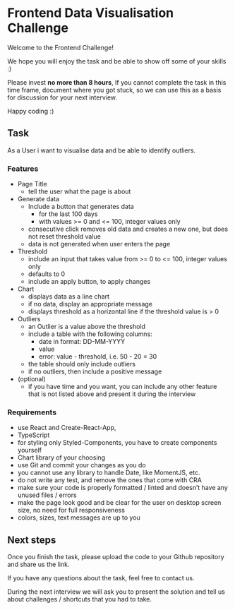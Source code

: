 # Frontend Data Visualisation Challenge

Welcome to the Frontend Challenge! 

We hope you will enjoy the task and be able to show off some of your skills :)

Please invest **no more than 8 hours**, If you cannot complete the task in this time frame, document where you got stuck, so we can use this as a basis for discussion for your next interview.

Happy coding :)

## Task

As a User i want to visualise data and be able to identify outliers.

### Features

- Page Title
    - tell the user what the page is about
- Generate data
    - Include a button that generates data
        - for the last 100 days
        - with values >= 0 and <= 100, integer values only
    - consecutive click removes old data and creates a new one, but does not reset threshold value
    - data is not generated when user enters the page
- Threshold
    - include an input that takes value from >= 0 to <= 100, integer values only
    - defaults to 0
    - include an apply button, to apply changes
- Chart
    - displays data as a line chart
    - if no data, display an appropriate message 
    - displays threshold as a horizontal line if the threshold value is > 0
- Outliers
    - an Outlier is a value above the threshold
    - include a table with the following columns:
        - date in format: DD-MM-YYYY
        - value
        - error: value - threshold, i.e. 50 - 20 = 30
    - the table should only include outliers
    - if no outliers, then include a positive message
- (optional)
    - if you have time and you want, you can include any other feature that is not listed above and present it during the interview

### Requirements

- use React and Create-React-App,
- TypeScript
- for styling only Styled-Components, you have to create components yourself
- Chart library of your choosing
- use Git and commit your changes as you do
- you cannot use any library to handle Date, like MomentJS, etc.
- do not write any test, and remove the ones that come with CRA
- make sure your code is properly formatted / linted and doesn’t have any unused files / errors
- make the page look good and be clear for the user on desktop screen size, no need for full responsiveness
- colors, sizes, text messages are up to you

## Next steps

Once you finish the task, please upload the code to your Github repository and share us the link.

If you have any questions about the task, feel free to contact us.

During the next interview we will ask you to present the solution and tell us about challenges / shortcuts that you had to take.
